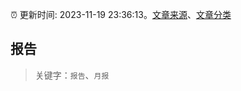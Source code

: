 :alarm_clock: 更新时间: 2023-11-19 23:36:13。[文章来源](/README.md)、[文章分类](/TAGS.md)

## 报告


> 关键字：`报告`、`月报`



